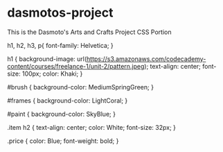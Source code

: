 # dasmotos-project
This is the Dasmoto's Arts and Crafts Project CSS Portion

h1, h2, h3, p{
  font-family: Helvetica;
}

h1 {
  background-image: url(https://s3.amazonaws.com/codecademy-content/courses/freelance-1/unit-2/pattern.jpeg);
  text-align: center;
  font-size: 100px;
  color: Khaki;
  }

#brush {
  background-color: MediumSpringGreen;
}

#frames {
  background-color: LightCoral;
}

#paint {
  background-color: SkyBlue;
}

.item h2 {
  text-align: center;
  color: White;
  font-size: 32px;
}

.price {
  color: Blue;
  font-weight: bold;
}

